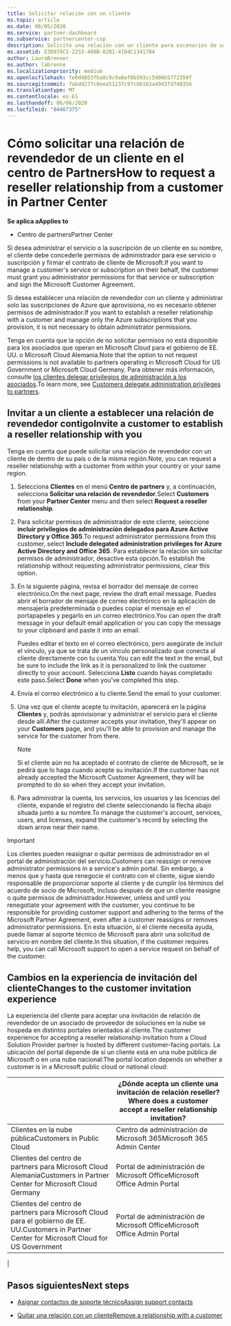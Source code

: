 ```yaml
---
title: Solicitar relación con un cliente
ms.topic: article
ms.date: 06/05/2020
ms.service: partner-dashboard
ms.subservice: partnercenter-csp
description: Solicite una relación con un cliente para escenarios de varios asociados y multicanal o si es necesario restaurar los privilegios de administrador delegado para un cliente.
ms.assetid: E3D979C1-2253-408B-82B1-4104C1341704
author: LauraBrenner
ms.author: labrenne
ms.localizationpriority: medium
ms.openlocfilehash: fe0d4053fba0c9c9a6ef0b593cc5906b57f2359f
ms.sourcegitcommit: 7abdd277c0eea51237c97cbb163a4943fd740356
ms.translationtype: MT
ms.contentlocale: es-ES
ms.lasthandoff: 06/06/2020
ms.locfileid: "84467375"
---
```

# <a name="how-to-request-a-reseller-relationship-from-a-customer-in-partner-center"></a><span data-ttu-id="071b9-103">Cómo solicitar una relación de revendedor de un cliente en el centro de Partners</span><span class="sxs-lookup"><span data-stu-id="071b9-103">How to request a reseller relationship from a customer in Partner Center</span></span>

<span data-ttu-id="071b9-104">**Se aplica a**</span><span class="sxs-lookup"><span data-stu-id="071b9-104">**Applies to**</span></span>

- <span data-ttu-id="071b9-105">Centro de partners</span><span class="sxs-lookup"><span data-stu-id="071b9-105">Partner Center</span></span>

<span data-ttu-id="071b9-106">Si desea administrar el servicio o la suscripción de un cliente en su nombre, el cliente debe concederle permisos de administrador para ese servicio o suscripción y firmar el contrato de cliente de Microsoft.</span><span class="sxs-lookup"><span data-stu-id="071b9-106">If you want to manage a customer's service or subscription on their behalf, the customer must grant you administrator permissions for that service or subscription and sign the Microsoft Customer Agreement.</span></span>

<span data-ttu-id="071b9-107">Si desea establecer una relación de revendedor con un cliente y administrar solo las suscripciones de Azure que aprovisiona, no es necesario obtener permisos de administrador.</span><span class="sxs-lookup"><span data-stu-id="071b9-107">If you want to establish a reseller relationship with a customer and manage only the Azure subscriptions that you provision, it is not necessary to obtain administrator permissions.</span></span>

<span data-ttu-id="071b9-108">Tenga en cuenta que la opción de no solicitar permisos no está disponible para los asociados que operan en Microsoft Cloud para el gobierno de EE. UU. o Microsoft Cloud Alemania.</span><span class="sxs-lookup"><span data-stu-id="071b9-108">Note that the option to not request permissions is not available to partners operating in Microsoft Cloud for US Government or Microsoft Cloud Germany.</span></span> <span data-ttu-id="071b9-109">Para obtener más información, consulte [los clientes delegar privilegios de administración a los asociados](https://docs.microsoft.com/partner-center/customers_revoke_admin_privileges).</span><span class="sxs-lookup"><span data-stu-id="071b9-109">To learn more, see [Customers delegate administration privileges to partners](https://docs.microsoft.com/partner-center/customers_revoke_admin_privileges).</span></span>

## <a name="invite-a-customer-to-establish-a-reseller-relationship-with-you"></a><span data-ttu-id="071b9-110">Invitar a un cliente a establecer una relación de revendedor contigo</span><span class="sxs-lookup"><span data-stu-id="071b9-110">Invite a customer to establish a reseller relationship with you</span></span>

<span data-ttu-id="071b9-111">Tenga en cuenta que puede solicitar una relación de revendedor con un cliente de dentro de su país o de la misma región.</span><span class="sxs-lookup"><span data-stu-id="071b9-111">Note, you can request a reseller relationship with a customer from within your country or your same region.</span></span>

1. <span data-ttu-id="071b9-112">Selecciona **Clientes** en el menú **Centro de partners** y, a continuación, selecciona **Solicitar una relación de revendedor**.</span><span class="sxs-lookup"><span data-stu-id="071b9-112">Select **Customers** from your **Partner Center** menu and then select **Request a reseller relationship**.</span></span>

2. <span data-ttu-id="071b9-113">Para solicitar permisos de administrador de este cliente, seleccione **incluir privilegios de administración delegados para Azure Active Directory y Office 365**.</span><span class="sxs-lookup"><span data-stu-id="071b9-113">To request administrator permissions from this customer, select **Include delegated administration privileges for Azure Active Directory and Office 365**.</span></span> <span data-ttu-id="071b9-114">Para establecer la relación sin solicitar permisos de administrador, desactive esta opción.</span><span class="sxs-lookup"><span data-stu-id="071b9-114">To establish the relationship without requesting administrator permissions, clear this option.</span></span>

3. <span data-ttu-id="071b9-115">En la siguiente página, revisa el borrador del mensaje de correo electrónico.</span><span class="sxs-lookup"><span data-stu-id="071b9-115">On the next page, review the draft email message.</span></span> <span data-ttu-id="071b9-116">Puedes abrir el borrador de mensaje de correo electrónico en la aplicación de mensajería predeterminada o puedes copiar el mensaje en el portapapeles y pegarlo en un correo electrónico.</span><span class="sxs-lookup"><span data-stu-id="071b9-116">You can open the draft message in your default email application or you can copy the message to your clipboard and paste it into an email.</span></span>

   <span data-ttu-id="071b9-117">Puedes editar el texto en el correo electrónico, pero asegúrate de incluir el vínculo, ya que se trata de un vínculo personalizado que conecta al cliente directamente con tu cuenta.</span><span class="sxs-lookup"><span data-stu-id="071b9-117">You can edit the text in the email, but be sure to include the link as it is personalized to link the customer directly to your account.</span></span> <span data-ttu-id="071b9-118">Selecciona **Listo** cuando hayas completado este paso.</span><span class="sxs-lookup"><span data-stu-id="071b9-118">Select **Done** when you've completed this step.</span></span>

4. <span data-ttu-id="071b9-119">Envía el correo electrónico a tu cliente.</span><span class="sxs-lookup"><span data-stu-id="071b9-119">Send the email to your customer.</span></span>

5. <span data-ttu-id="071b9-120">Una vez que el cliente acepte tu invitación, aparecerá en la página **Clientes** y, podrás aprovisionar y administrar el servicio para el cliente desde allí.</span><span class="sxs-lookup"><span data-stu-id="071b9-120">After the customer accepts your invitation, they'll appear on your **Customers** page, and you'll be able to provision and manage the service for the customer from there.</span></span>

   > [!NOTE]
   > <span data-ttu-id="071b9-121">Si el cliente aún no ha aceptado el contrato de cliente de Microsoft, se le pedirá que lo haga cuando acepte su invitación.</span><span class="sxs-lookup"><span data-stu-id="071b9-121">If the customer has not already accepted the Microsoft Customer Agreement, they will be prompted to do so when they accept your invitation.</span></span> 

6. <span data-ttu-id="071b9-122">Para administrar la cuenta, los servicios, los usuarios y las licencias del cliente, expande el registro del cliente seleccionando la flecha abajo situada junto a su nombre.</span><span class="sxs-lookup"><span data-stu-id="071b9-122">To manage the customer's account, services, users, and licenses, expand the customer's record by selecting the down arrow near their name.</span></span>

> [!IMPORTANT]  
> <span data-ttu-id="071b9-123">Los clientes pueden reasignar o quitar permisos de administrador en el portal de administración del servicio.</span><span class="sxs-lookup"><span data-stu-id="071b9-123">Customers can reassign or remove administrator permissions in a service's admin portal.</span></span> <span data-ttu-id="071b9-124">Sin embargo, a menos que y hasta que renegocie el contrato con el cliente, sigue siendo responsable de proporcionar soporte al cliente y de cumplir los términos del acuerdo de socio de Microsoft, incluso después de que un cliente reasigne o quite permisos de administrador.</span><span class="sxs-lookup"><span data-stu-id="071b9-124">However, unless and until you renegotiate your agreement with the customer, you continue to be responsible for providing customer support and adhering to the terms of the Microsoft Partner Agreement, even after a customer reassigns or removes administrator permissions.</span></span> <span data-ttu-id="071b9-125">En esta situación, si el cliente necesita ayuda, puede llamar al soporte técnico de Microsoft para abrir una solicitud de servicio en nombre del cliente.</span><span class="sxs-lookup"><span data-stu-id="071b9-125">In this situation, if the customer requires help, you can call Microsoft support to open a service request on behalf of the customer.</span></span>

## <a name="changes-to-the-customer-invitation-experience"></a><span data-ttu-id="071b9-126">Cambios en la experiencia de invitación del cliente</span><span class="sxs-lookup"><span data-stu-id="071b9-126">Changes to the customer invitation experience</span></span>

<span data-ttu-id="071b9-127">La experiencia del cliente para aceptar una invitación de relación de revendedor de un asociado de proveedor de soluciones en la nube se hospeda en distintos portales orientados al cliente.</span><span class="sxs-lookup"><span data-stu-id="071b9-127">The customer experience for accepting a reseller relationship invitation from a Cloud Solution Provider partner is hosted by different customer-facing portals.</span></span> <span data-ttu-id="071b9-128">La ubicación del portal depende de si un cliente está en una nube pública de Microsoft o en una nube nacional:</span><span class="sxs-lookup"><span data-stu-id="071b9-128">The portal location depends on whether a customer is in a Microsoft public cloud or national cloud:</span></span>

|  | <span data-ttu-id="071b9-129">¿Dónde acepta un cliente una invitación de relación reseller?</span><span class="sxs-lookup"><span data-stu-id="071b9-129">Where does a customer accept a reseller relationship invitation?</span></span> |
|---------|---------
| <span data-ttu-id="071b9-130">Clientes en la nube pública</span><span class="sxs-lookup"><span data-stu-id="071b9-130">Customers in Public Cloud</span></span> | <span data-ttu-id="071b9-131">Centro de administración de Microsoft 365</span><span class="sxs-lookup"><span data-stu-id="071b9-131">Microsoft 365 Admin Center</span></span> |
| <span data-ttu-id="071b9-132">Clientes del centro de partners para Microsoft Cloud Alemania</span><span class="sxs-lookup"><span data-stu-id="071b9-132">Customers in Partner Center for Microsoft Cloud Germany</span></span> | <span data-ttu-id="071b9-133">Portal de administración de Microsoft Office</span><span class="sxs-lookup"><span data-stu-id="071b9-133">Microsoft Office Admin Portal</span></span> |
| <span data-ttu-id="071b9-134">Clientes del centro de partners para Microsoft Cloud para el gobierno de EE. UU.</span><span class="sxs-lookup"><span data-stu-id="071b9-134">Customers in Partner Center for Microsoft Cloud for US Government</span></span> | <span data-ttu-id="071b9-135">Portal de administración de Microsoft Office</span><span class="sxs-lookup"><span data-stu-id="071b9-135">Microsoft Office Admin Portal</span></span> |
|

## <a name="next-steps"></a><span data-ttu-id="071b9-136">Pasos siguientes</span><span class="sxs-lookup"><span data-stu-id="071b9-136">Next steps</span></span>

- [<span data-ttu-id="071b9-137">Asignar contactos de soporte técnico</span><span class="sxs-lookup"><span data-stu-id="071b9-137">Assign support contacts</span></span>](assign-support-contacts.md)

- [<span data-ttu-id="071b9-138">Quitar una relación con un cliente</span><span class="sxs-lookup"><span data-stu-id="071b9-138">Remove a relationship with a customer</span></span>](remove-a-relationship.md)
